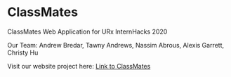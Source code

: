 # ClassMates
ClassMates Web Application for URx InternHacks 2020

Our Team: Andrew Bredar, Tawny Andrews, Nassim Abrous, Alexis Garrett, Christy Hu

Visit our website project here: [Link to ClassMates](classmates.live)


